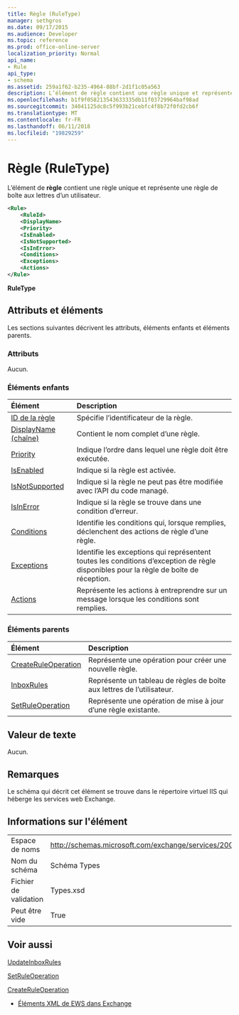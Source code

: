 ```yaml
---
title: Règle (RuleType)
manager: sethgros
ms.date: 09/17/2015
ms.audience: Developer
ms.topic: reference
ms.prod: office-online-server
localization_priority: Normal
api_name:
- Rule
api_type:
- schema
ms.assetid: 259a1f62-b235-4964-88bf-2d1f1c05a563
description: L’élément de règle contient une règle unique et représente une règle de boîte aux lettres d’un utilisateur.
ms.openlocfilehash: b1f9f058213543633335db11f03729964baf98ad
ms.sourcegitcommit: 34041125dc8c5f993b21cebfc4f8b72f0fd2cb6f
ms.translationtype: MT
ms.contentlocale: fr-FR
ms.lasthandoff: 06/11/2018
ms.locfileid: "19829259"
---
```

# <a name="rule-ruletype"></a>Règle (RuleType)

L’élément de **règle** contient une règle unique et représente une règle de boîte aux lettres d’un utilisateur. 
  
```XML
<Rule>
    <RuleId>
    <DisplayName>
    <Priority>
    <IsEnabled>
    <IsNotSupported>
    <IsInError>
    <Conditions>
    <Exceptions>
    <Actions>
</Rule>
```

 **RuleType**
## <a name="attributes-and-elements"></a>Attributs et éléments

Les sections suivantes décrivent les attributs, éléments enfants et éléments parents.
  
### <a name="attributes"></a>Attributs

Aucun.
  
### <a name="child-elements"></a>Éléments enfants

|**Élément**|**Description**|
|:-----|:-----|
|[ID de la règle](ruleid.md) <br/> |Spécifie l’identificateur de la règle.  <br/> |
|[DisplayName (chaîne)](displayname-string.md) <br/> |Contient le nom complet d’une règle.  <br/> |
|[Priority](priority.md) <br/> |Indique l’ordre dans lequel une règle doit être exécutée.  <br/> |
|[IsEnabled](isenabled.md) <br/> |Indique si la règle est activée.  <br/> |
|[IsNotSupported](isnotsupported.md) <br/> |Indique si la règle ne peut pas être modifiée avec l’API du code managé.  <br/> |
|[IsInError](isinerror.md) <br/> |Indique si la règle se trouve dans une condition d’erreur.  <br/> |
|[Conditions](conditions.md) <br/> |Identifie les conditions qui, lorsque remplies, déclenchent des actions de règle d’une règle.  <br/> |
|[Exceptions](exceptions.md) <br/> |Identifie les exceptions qui représentent toutes les conditions d’exception de règle disponibles pour la règle de boîte de réception.  <br/> |
|[Actions](actions.md) <br/> |Représente les actions à entreprendre sur un message lorsque les conditions sont remplies.  <br/> |
   
### <a name="parent-elements"></a>Éléments parents

|**Élément**|**Description**|
|:-----|:-----|
|[CreateRuleOperation](createruleoperation.md) <br/> |Représente une opération pour créer une nouvelle règle.  <br/> |
|[InboxRules](inboxrules.md) <br/> |Représente un tableau de règles de boîte aux lettres de l’utilisateur.  <br/> |
|[SetRuleOperation](setruleoperation.md) <br/> |Représente une opération de mise à jour d’une règle existante.  <br/> |
   
## <a name="text-value"></a>Valeur de texte

Aucun.
  
## <a name="remarks"></a>Remarques

Le schéma qui décrit cet élément se trouve dans le répertoire virtuel IIS qui héberge les services web Exchange.
  
## <a name="element-information"></a>Informations sur l'élément

|||
|:-----|:-----|
|Espace de noms  <br/> |http://schemas.microsoft.com/exchange/services/2006/types  <br/> |
|Nom du schéma  <br/> |Schéma Types  <br/> |
|Fichier de validation  <br/> |Types.xsd  <br/> |
|Peut être vide  <br/> |True  <br/> |
   
## <a name="see-also"></a>Voir aussi



[UpdateInboxRules](updateinboxrules.md)
  
[SetRuleOperation](setruleoperation.md)
  
[CreateRuleOperation](createruleoperation.md)


- [Éléments XML de EWS dans Exchange](ews-xml-elements-in-exchange.md)

